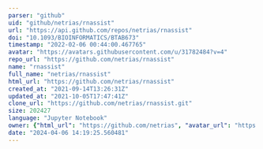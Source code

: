 ```yaml
---
parser: "github"
uid: "github/netrias/rnassist"
url: "https://api.github.com/repos/netrias/rnassist"
doi: "10.1093/BIOINFORMATICS/BTAB673"
timestamp: "2022-02-06 00:44:00.467765"
avatar: "https://avatars.githubusercontent.com/u/31782484?v=4"
repo_url: "https://github.com/netrias/rnassist"
name: "rnassist"
full_name: "netrias/rnassist"
html_url: "https://github.com/netrias/rnassist"
created_at: "2021-09-14T13:26:31Z"
updated_at: "2021-10-05T17:47:41Z"
clone_url: "https://github.com/netrias/rnassist.git"
size: 202427
language: "Jupyter Notebook"
owner: {"html_url": "https://github.com/netrias", "avatar_url": "https://avatars.githubusercontent.com/u/31782484?v=4", "login": "netrias", "type": "Organization"}
date: "2024-04-06 14:19:25.560481"
---
```

